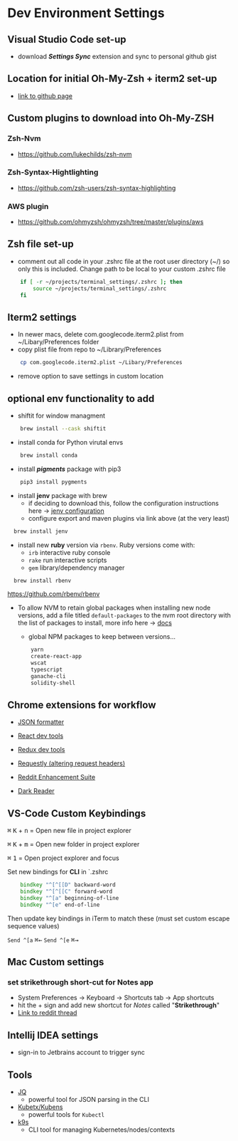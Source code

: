 # Dev Environment Settings

## Visual Studio Code set-up

- download ***Settings Sync*** extension and sync to personal github gist

## Location for initial Oh-My-Zsh + iterm2 set-up

- [link to github page](https://gist.github.com/kevin-smets/8568070)

## Custom plugins to download into Oh-My-ZSH

### Zsh-Nvm

- <https://github.com/lukechilds/zsh-nvm>
  
### Zsh-Syntax-Hightlighting

- <https://github.com/zsh-users/zsh-syntax-highlighting>

### AWS plugin

- <https://github.com/ohmyzsh/ohmyzsh/tree/master/plugins/aws>

## Zsh file set-up

- comment out all code in your .zshrc file at the root user directory (~/) so only this is included. Change path to be local to your custom .zshrc file

```zsh
    if [ -r ~/projects/terminal_settings/.zshrc ]; then
        source ~/projects/terminal_settings/.zshrc
    fi
```

## Iterm2 settings

- In newer macs, delete com.googlecode.iterm2.plist from ~/Libary/Preferences folder
- copy plist file from repo to ~/Library/Preferences

```zsh
    cp com.googlecode.iterm2.plist ~/Libary/Preferences
```

- remove option to save settings in custom location

## optional env functionality to add

- shiftit for window managment

```zsh
    brew install --cask shiftit
```

- install conda for Python virutal envs
  
```zsh
    brew install conda
```

- install ***pigments*** package with pip3
  
```zsh
    pip3 install pygments
```

- install **jenv** package with brew
  - if deciding to download this, follow the configuration instructions here -> [jenv configuration](https://developer.bring.com/blog/configuring-jenv-the-right-way/)
  - configure export and maven plugins via link above (at the very least)

```zsh
  brew install jenv
```

- install new **ruby** version via ```rbenv```. Ruby versions come with:
  - ```irb``` interactive ruby console
  - ```rake``` run interactive scripts
  - ```gem``` library/dependency manager

```zsh
  brew install rbenv
```

<https://github.com/rbenv/rbenv>

- To allow NVM to retain global packages when installing new node versions, add a file titled ```default-packages``` to the nvm root directory with the list of packages to install, more info here -> [docs](https://github.com/nvm-sh/nvm#default-global-packages-from-file-while-installing)
  - global NPM packages to keep between versions...
  
  ```txt
      yarn
      create-react-app
      wscat
      typescript
      ganache-cli
      solidity-shell
  ```

## Chrome extensions for workflow

- [JSON formatter](https://chrome.google.com/webstore/detail/json-formatter/bcjindcccaagfpapjjmafapmmgkkhgoa?hl=en)

- [React dev tools](https://chrome.google.com/webstore/detail/react-developer-tools/fmkadmapgofadopljbjfkapdkoienihi?hl=en#:~:text=React%20Developer%20Tools%20is%20a,%22%20and%20%22%E2%9A%9B%EF%B8%8F%20Profiler%22.)

- [Redux dev tools](https://chrome.google.com/webstore/detail/redux-devtools/lmhkpmbekcpmknklioeibfkpmmfibljd/related?hl=en)
  
- [Requestly (altering request headers)](https://chrome.google.com/webstore/detail/requestly-redirect-url-mo/mdnleldcmiljblolnjhpnblkcekpdkpa/related?hl=en)

- [Reddit Enhancement Suite](https://chrome.google.com/webstore/detail/reddit-enhancement-suite/kbmfpngjjgdllneeigpgjifpgocmfgmb?hl=en-US)

- [Dark Reader](https://chrome.google.com/webstore/detail/dark-reader/eimadpbcbfnmbkopoojfekhnkhdbieeh?hl=en-US)

## VS-Code Custom Keybindings

<kbd>&#8984;</kbd> <kbd>K</kbd> + <kbd>n</kbd> = Open new file in project explorer

<kbd>&#8984;</kbd> <kbd>K</kbd> + <kbd>m</kbd> = Open new folder in project explorer

<kbd>&#8984;</kbd> <kbd>1</kbd> = Open project explorer and focus

Set new bindings for **CLI** in `.zshrc

```zsh
    bindkey "^[^[[D" backward-word
    bindkey "^[^[[C" forward-word
    bindkey "^[a" beginning-of-line
    bindkey "^[e" end-of-line
```

Then update key bindings in iTerm to match these (must set custom escape sequence values)

`Send ^[a`         <kbd>&#8984;</kbd><kbd>&#8592;</kbd>
`Send ^[e`         <kbd>&#8984;</kbd><kbd>&#8594;</kbd>

## Mac Custom settings

### set strikethrough short-cut for Notes app

- System Preferences -> Keyboard -> Shortcuts tab -> App shortcuts
- hit the + sign and add new shortcut for *Notes* called "**Strikethrough**"
- [Link to reddit thread](https://www.reddit.com/r/MacOS/comments/ipjle5/how_do_you_add_a_shortcut_for_strikethrough_to/)

## Intellij IDEA settings

- sign-in to Jetbrains account to trigger sync

## Tools

- [JQ](https://stedolan.github.io/jq/)
  - powerful tool for JSON parsing in the CLI
- [Kubetx/Kubens](https://github.com/ahmetb/kubectx)
  - powerful tools for `Kubectl`
- [k9s](https://k9scli.io/)
  - CLI tool for managing Kubernetes/nodes/contexts